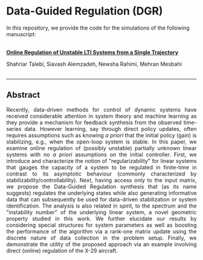 # Data-Guided Regulation (DGR)

In this repository, we provide the code for the simulations of the following manuscript: <br> <br>


[ <strong> Online Regulation of Unstable LTI Systems from a Single Trajectory </strong> ](https://128.84.21.199/abs/2006.00125)

Shahriar Talebi, Siavash Alemzadeh, Newsha Rahimi, Mehran Mesbahi <br> <br>


---

## Abstract

<div align="justify"> Recently, data-driven methods for control of dynamic systems have received considerable attention in system theory and machine learning as they provide a mechanism for feedback synthesis from the observed time-series data. However learning, say through direct policy updates, often requires assumptions such as knowing <em> a priori </em> that the initial policy (gain) is stabilizing, e.g., when the open-loop system is stable. In this paper, we examine online regulation of (possibly unstable) partially unknown linear systems with no <em> a priori </em> assumptions on the initial controller. First, we introduce and characterize the notion of "regularizability" for linear systems that gauges the capacity of a system to be regulated in finite-time in contrast to its asymptotic behaviour (commonly characterized by stabilizability/controllability). Next, having access only to the input matrix, we propose the Data-Guided Regulation synthesis that (as its name suggests) regulates the underlying states while also generating informative data that can subsequently be used for data-driven stabilization or system identification. The analysis is also related in spirit, to the spectrum and the "instability number" of the underlying linear system, a novel geometric property studied in this work. We further elucidate our results by considering special structures for system parameters as well as boosting the performance of the algorithm via a rank-one matrix update using the discrete nature of data collection in the problem setup. Finally, we demonstrate the utility of the proposed approach via an example involving direct (online) regulation of the X-29 aircraft. </div>
